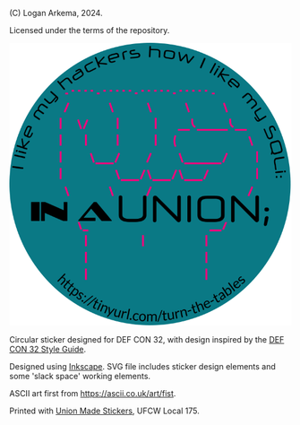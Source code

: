 (C) Logan Arkema, 2024.

Licensed under the terms of the repository.

![A circular sticker with a blue background, a pink first in ASCII art, text around the top that reads 'I like my hackers how I like my SQLi', text in the middle that reads 'IN A UNION;' in stylized font, and a tinyurl link to the turn-the-tables repository around the bottom](hacker_UNION.png)

Circular sticker designed for DEF CON 32, with design inspired by the [DEF CON 32 Style Guide](https://defcon.org/html/defcon-32/dc-32-theme.html).

Designed using [Inkscape](https://inkscape.org/). SVG file includes sticker design elements and some 'slack space' working elements. 

ASCII art first from https://ascii.co.uk/art/fist.

Printed with [Union Made Stickers](https://unionmadestickers.com/pages/about-us), UFCW Local 175.